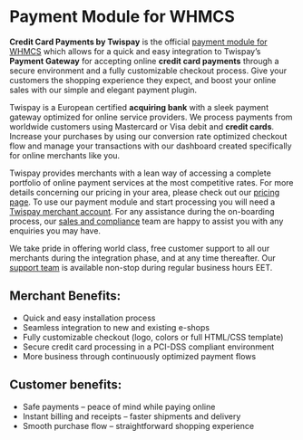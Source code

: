 # Payment Module for WHMCS

**Credit Card Payments by Twispay** is the official [payment module for WHMCS](https://www.twispay.com/whmcs "WHMCS Twispay Payment Module")
which allows for a quick and easy integration to Twispay’s **Payment Gateway** for accepting online **credit card payments** through a secure environment and a fully customizable checkout process. Give your customers the shopping experience they expect, and boost your online sales with our simple and elegant payment plugin.

Twispay is a European certified **acquiring bank** with a sleek payment gateway optimized for online service providers. We process payments from worldwide customers using Mastercard or Visa debit and **credit cards**. Increase your purchases by using our conversion rate optimized checkout flow and manage your transactions with our dashboard created specifically for online merchants like you.

Twispay provides merchants with a lean way of accessing a complete portfolio of online payment services at the most competitive rates. For more details concerning our pricing in your area, please check out our [pricing page](https://www.twispay.com/prices "Twispay Prices in your area"). To use our payment module and start processing you will need a [Twispay merchant account](https://www.twispay.com/signup "Get starte with Twispay"). For any assistance during the on-boarding process, our [sales and compliance](https://www.twispay.com/contact-twispay "Contact sales") team are happy to assist you with any enquiries you may have.

We take pride in offering world class, free customer support to all our merchants during the integration phase, and at any time thereafter. Our [support team](https://www.twispay.com/contact-support "Contact support") is available non-stop during regular business hours EET.

## Merchant Benefits:
* Quick and easy installation process
* Seamless integration to new and existing e-shops
* Fully customizable checkout (logo, colors or full HTML/CSS template)
* Secure credit card processing in a PCI-DSS compliant environment
* More business through continuously optimized payment flows


## Customer benefits:
* Safe payments – peace of mind while paying online
* Instant billing and receipts – faster shipments and delivery
* Smooth purchase flow – straightforward shopping experience